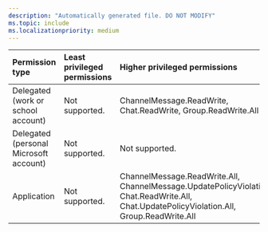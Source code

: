 ```yaml
---
description: "Automatically generated file. DO NOT MODIFY"
ms.topic: include
ms.localizationpriority: medium
---
```


|Permission type|Least privileged permissions|Higher privileged permissions|
|:---|:---|:---|
|Delegated (work or school account)|Not supported.|ChannelMessage.ReadWrite, Chat.ReadWrite, Group.ReadWrite.All|
|Delegated (personal Microsoft account)|Not supported.|Not supported.|
|Application|Not supported.|ChannelMessage.ReadWrite.All, ChannelMessage.UpdatePolicyViolation.All, Chat.ReadWrite.All, Chat.UpdatePolicyViolation.All, Group.ReadWrite.All|

